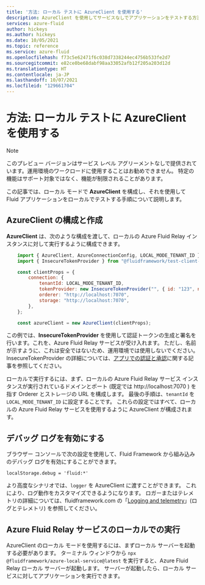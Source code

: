 ```yaml
---
title: '方法: ローカル テストに AzureClient を使用する'
description: AzureClient を使用してサービスなしでアプリケーションをテストする方法
services: azure-fluid
author: hickeys
ms.author: hickeys
ms.date: 10/05/2021
ms.topic: reference
ms.service: azure-fluid
ms.openlocfilehash: f73c5e62471f6c038d7338244ec4756b533fe2d7
ms.sourcegitcommit: e82ce0be68dabf98aa33052afb12f205a203d12d
ms.translationtype: HT
ms.contentlocale: ja-JP
ms.lasthandoff: 10/07/2021
ms.locfileid: "129661704"
---
```

# <a name="how-to-use-azureclient-for-local-testing"></a>方法: ローカル テストに AzureClient を使用する

> [!NOTE]
> このプレビュー バージョンはサービス レベル アグリーメントなしで提供されています。運用環境のワークロードに使用することはお勧めできません。 特定の機能はサポート対象ではなく、機能が制限されることがあります。

この記事では、ローカル モードで **AzureClient** を構成し、それを使用して Fluid アプリケーションをローカルでテストする手順について説明します。

## <a name="configure-and-create-an-azureclient"></a>AzureClient の構成と作成

**AzureClient** は、次のような構成を渡して、ローカルの Azure Fluid Relay インスタンスに対して実行するように構成できます。

```js
    import { AzureClient, AzureConnectionConfig, LOCAL_MODE_TENANT_ID } from "@fluidframework/azure-client";
    import { InsecureTokenProvider } from "@fluidframework/test-client-utils";

    const clientProps = {
        connection: {
            tenantId: LOCAL_MODE_TENANT_ID,
            tokenProvider: new InsecureTokenProvider("", { id: "123", name: "Test User" }),
            orderer: "http://localhost:7070",
            storage: "http://localhost:7070",
        },
    };

    const azureClient = new AzureClient(clientProps);
```

この例では、**InsecureTokenProvider** を使用して認証トークンの生成と署名を行います。これを、Azure Fluid Relay サービスが受け入れます。 ただし、名前が示すように、これは安全ではないため、運用環境では使用しないでください。 InsecureTokenProvider の詳細については、[アプリでの認証と承認](https://fluidframework.com/docs/build/auth/#the-token-provider)に関する記事を参照してください。

ローカルで実行するには、まず、ローカルの Azure Fluid Relay サービス インスタンスが実行されているドメインとポート (既定では http://localhost:7070 ) を指す Orderer とストレージの URL を構成します。 最後の手順は、`tenantId` を `LOCAL_MODE_TENANT_ID` に設定することです。 これらの設定ではすべて、ローカルの Azure Fluid Relay サービスを使用するように AzureClient が構成されます。  

## <a name="enabling-debug-logging"></a>デバッグ ログを有効にする

ブラウザー コンソールで次の設定を使用して、Fluid Framework から組み込みのデバッグ ログを有効にすることができます。

`localStorage.debug = 'fluid:*'`

より高度なシナリオでは、`logger` を AzureClient に渡すことができます。 これにより、ログ動作をカスタマイズできるようになります。 ロガーまたはテレメトリの詳細については、fluidframework.com の「[Logging and telemetry](https://fluidframework.com/docs/testing/telemetry/)」(ログとテレメトリ) を参照してください。 

## <a name="running-azure-fluid-relay-service-locally"></a>Azure Fluid Relay サービスのローカルでの実行

AzureClient のローカル モードを使用するには、まずローカル サーバーを起動する必要があります。 ターミナル ウィンドウから `npx @fluidframework/azure-local-service@latest` を実行すると、Azure Fluid Relay ローカル サーバーが起動します。 サーバーが起動したら、ローカル サービスに対してアプリケーションを実行できます。
